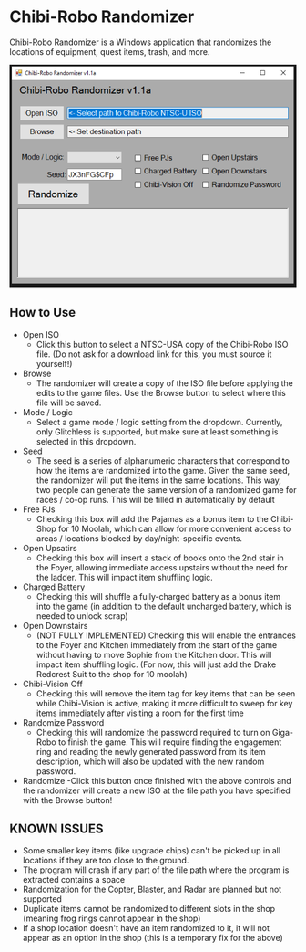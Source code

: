 # Chibi-Robo Randomizer

Chibi-Robo Randomizer is a Windows application that randomizes the locations of equipment, quest items, trash, and more.

![Screencap of Randomizer GUI](/Randomizer/interfaceIMG.PNG)

## How to Use

- Open ISO
  - Click this button to select a NTSC-USA copy of the Chibi-Robo ISO file. (Do not ask for a download link for this, you must source it yourself!)
- Browse
  - The randomizer will create a copy of the ISO file before applying the edits to the game files. Use the Browse button to select where this file will be saved.
- Mode / Logic
  - Select a game mode / logic setting from the dropdown. Currently, only Glitchless is supported, but make sure at least something is selected in this dropdown.
- Seed
  - The seed is a series of alphanumeric characters that correspond to how the items are randomized into the game. Given the same seed, the randomizer will put the items in the same locations. This way, two people can generate the same version of a randomized game for races / co-op runs. This will be filled in automatically by default
- Free PJs
  - Checking this box will add the Pajamas as a bonus item to the Chibi-Shop for 10 Moolah, which can allow for more convenient access to areas / locations blocked by day/night-specific events.
- Open Upsatirs
  - Checking this box will insert a stack of books onto the 2nd stair in the Foyer, allowing immediate access upstairs without the need for the ladder. This will impact item shuffling logic.
- Charged Battery
  - Checking this will shuffle a fully-charged battery as a bonus item into the game (in addition to the default uncharged battery, which is needed to unlock scrap)
- Open Downstairs
  - (NOT FULLY IMPLEMENTED) Checking this will enable the entrances to the Foyer and Kitchen immediately from the start of the game without having to move Sophie from the Kitchen door. This will impact item shuffling logic. (For now, this will just add the Drake Redcrest Suit to the shop for 10 moolah)
- Chibi-Vision Off
  - Checking this will remove the item tag for key items that can be seen while Chibi-Vision is active, making it more difficult to sweep for key items immediately after visiting a room for the first time
- Randomize Password
  - Checking this will randomize the password required to turn on Giga-Robo to finish the game. This will require finding the engagement ring and reading the newly generated password from its item description, which will also be updated with the new random password. 
- Randomize
  -Click this button once finished with the above controls and the randomizer will create a new ISO at the file path you have specified with the Browse button!
  
## KNOWN ISSUES

- Some smaller key items (like upgrade chips) can't be picked up in all locations if they are too close to the ground.
- The program will crash if any part of the file path where the program is extracted contains a space
- Randomization for the Copter, Blaster, and Radar are planned but not supported
- Duplicate items cannot be randomized to different slots in the shop (meaning frog rings cannot appear in the shop)
- If a shop location doesn't have an item randomized to it, it will not appear as an option in the shop (this is a temporary fix for the above)
